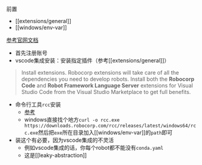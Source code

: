 前置
- [[extensions/general]]
- [[windows/env-var]]

[参考官网文档](https://robocorp.com/docs/quickstart-guide)
- 首先注册账号
- vscode集成安装：安装指定插件（参考[[extensions/general]]）
> Install extensions. Robocorp extensions will take care of all the dependencies you need to develop robots. Install both the **Robocorp Code** and **Robot Framework Language Server** extensions for Visual Studio Code from the Visual Studio Marketplace to get full benefits.

- 命令行工具`rcc`安装
  - [参考](https://github.com/robocorp/rcc#installing-rcc-from-command-line)
  - windows直接找个地方`curl -o rcc.exe https://downloads.robocorp.com/rcc/releases/latest/windows64/rcc.exe`然后把`exe`所在目录加入[[windows/env-var]]的`path`即可
- 装这个有必要，因为vscode集成的不灵活
  - 例如vscode集成的话，你每个robot都不能没有`conda.yaml`
  - 这是[[leaky-abstraction]]